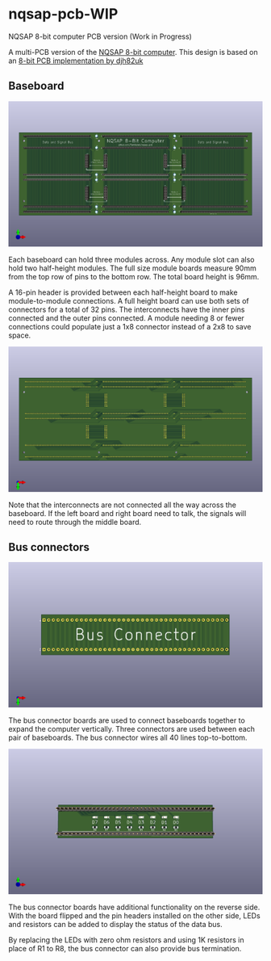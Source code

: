 # nqsap-pcb-WIP
NQSAP 8-bit computer PCB version (Work in Progress)

A multi-PCB version of the [NQSAP 8-bit computer](https://tomnisbet.github.io/nqsap/).
This design is based on an [8-bit PCB implementation by djh82uk](https://www.reddit.com/r/beneater/comments/pn4j6j/finally_complete_with_all_bugs_fixed/)


## Baseboard
[![Baseboard](baseboard.png "NQSAP breadboard computer")](baseboard.png)

Each baseboard can hold three modules across.  Any module slot can also hold two half-height modules.  The full size module boards measure 90mm from the top row of pins to the bottom row.  The total board height is 96mm.

A 16-pin header is provided between each half-height board to make module-to-module connections.  A full height board can use both sets of connectors for a total of 32 pins.  The interconnects have the inner pins connected and the outer pins connected.  A module needing 8 or fewer connections could populate just a 1x8 connector instead of a 2x8 to save space.

[![Baseboard](baseboard-back.png "NQSAP breadboard computer")](baseboard-back.png)

Note that the interconnects are not connected all the way across the baseboard.  If the left board and right board need to talk, the signals will need to route through the middle board.

## Bus connectors

[![Bus connector](bus-connect.png "NQSAP bus connector")](bus-connect.png)

The bus connector boards are used to connect baseboards together to expand the computer vertically.  Three connectors are used between each pair of baseboards.  The bus connector wires all 40 lines top-to-bottom.

[![Data LEDs and termination](bus-connect-back.png "NQSAP bus connector (LEDs)")](bus-connect-back.png)

The bus connector boards have additional functionality on the reverse side.  With the board flipped and the pin headers installed on the other side, LEDs and resistors can be added to display the status of the data bus.

By replacing the LEDs with zero ohm resistors and using 1K resistors in place of R1 to R8, the bus connector can also provide bus termination.
